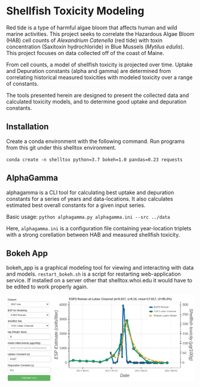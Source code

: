 # Shellfish Toxicity Modeling
Red tide is a type of harmful algae bloom that affects human and wild marine activities.
This project seeks to correlate the Hazardous Algae Bloom (HAB) cell counts of *Alexandrium Catenella* (red tide) with toxin concentration (Saxitoxin hydrochloride) in Blue Mussels (*Mytilus edulis*). This project focuses on data collected off of the coast of Maine.

From cell counts, a model of shellfish toxicity is projected over time. Uptake and Depuration constants (alpha and gamma) are determined from correlating historical measured toxicities with modeled toxicity over a range of constants. 

The tools presented herein are designed to present the collected data and calculated toxicity models, and to determine good uptake and depuration constants.

## Installation
Create a conda environment with the following command. Run programs from this git under this shelltox environment.

`conda create -n shelltox python=3.7 bokeh=1.0 pandas=0.23 requests`

## AlphaGamma
alphagamma is a CLI tool for calculating best uptake and depuration constants for a series of years and data-locations. It also calculates estimated best overall constants for a given input series.

Basic usage: `python alphagamma.py alphagamma.ini --src ../data`

Here, `alphagamma.ini` is a configuration file containing year-location triplets with a strong corellation between HAB and measured shellfish toxicity.

## Bokeh App
bokeh_app is a graphical modeling tool for viewing and interacting with data and models.
`restart_bokeh.sh` is a script for restarting web-application service. If installed on a server other that shelltox.whoi.edu it would have to be edited to work properly again.

![bokeh_app example](https://github.com/WHOIGit/shelltox/raw/master/misc/bokeh_app_example.png)


